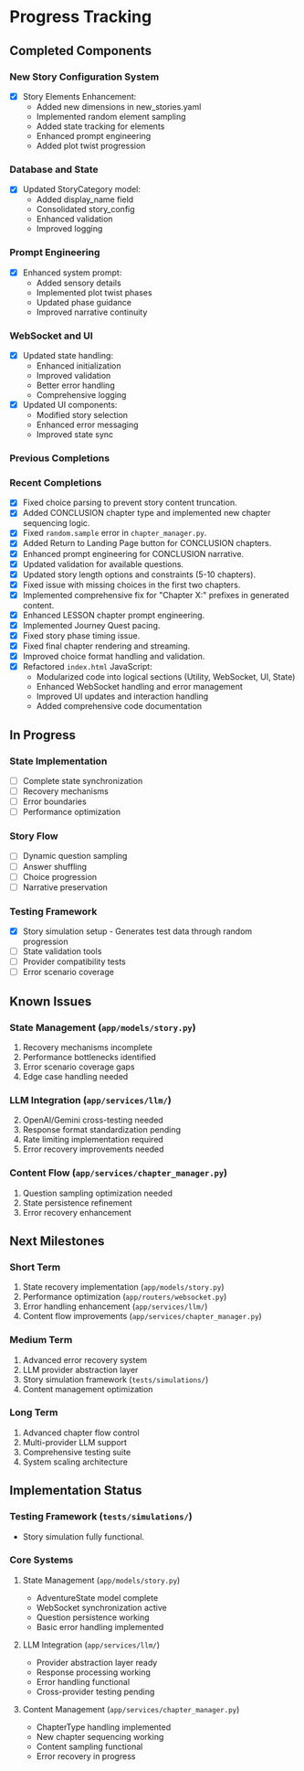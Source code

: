 # Progress Tracking

## Completed Components

### New Story Configuration System
- [x] Story Elements Enhancement:
  * Added new dimensions in new_stories.yaml
  * Implemented random element sampling
  * Added state tracking for elements
  * Enhanced prompt engineering
  * Added plot twist progression

### Database and State
- [x] Updated StoryCategory model:
  * Added display_name field
  * Consolidated story_config
  * Enhanced validation
  * Improved logging

### Prompt Engineering
- [x] Enhanced system prompt:
  * Added sensory details
  * Implemented plot twist phases
  * Updated phase guidance
  * Improved narrative continuity

### WebSocket and UI
- [x] Updated state handling:
  * Enhanced initialization
  * Improved validation
  * Better error handling
  * Comprehensive logging
- [x] Updated UI components:
  * Modified story selection
  * Enhanced error messaging
  * Improved state sync

### Previous Completions

### Recent Completions
- [x] Fixed choice parsing to prevent story content truncation.
- [x] Added CONCLUSION chapter type and implemented new chapter sequencing logic.
- [x] Fixed `random.sample` error in `chapter_manager.py`.
- [x] Added Return to Landing Page button for CONCLUSION chapters.
- [x] Enhanced prompt engineering for CONCLUSION narrative.
- [x] Updated validation for available questions.
- [x] Updated story length options and constraints (5-10 chapters).
- [x] Fixed issue with missing choices in the first two chapters.
- [x] Implemented comprehensive fix for "Chapter X:" prefixes in generated content.
- [x] Enhanced LESSON chapter prompt engineering.
- [x] Implemented Journey Quest pacing.
- [x] Fixed story phase timing issue.
- [x] Fixed final chapter rendering and streaming.
- [x] Improved choice format handling and validation.
- [x] Refactored `index.html` JavaScript:
  * Modularized code into logical sections (Utility, WebSocket, UI, State)
  * Enhanced WebSocket handling and error management
  * Improved UI updates and interaction handling
  * Added comprehensive code documentation

## In Progress

### State Implementation
- [ ] Complete state synchronization
- [ ] Recovery mechanisms
- [ ] Error boundaries
- [ ] Performance optimization

### Story Flow
- [ ] Dynamic question sampling
- [ ] Answer shuffling
- [ ] Choice progression
- [ ] Narrative preservation

### Testing Framework
- [x] Story simulation setup - Generates test data through random progression
- [ ] State validation tools
- [ ] Provider compatibility tests
- [ ] Error scenario coverage

## Known Issues

### State Management (`app/models/story.py`)
1. Recovery mechanisms incomplete
2. Performance bottlenecks identified
3. Error scenario coverage gaps
4. Edge case handling needed

### LLM Integration (`app/services/llm/`)
2. OpenAI/Gemini cross-testing needed
3. Response format standardization pending
4. Rate limiting implementation required
5. Error recovery improvements needed

### Content Flow (`app/services/chapter_manager.py`)
1. Question sampling optimization needed
2. State persistence refinement
3. Error recovery enhancement

## Next Milestones

### Short Term
1. State recovery implementation (`app/models/story.py`)
2. Performance optimization (`app/routers/websocket.py`)
3. Error handling enhancement (`app/services/llm/`)
4. Content flow improvements (`app/services/chapter_manager.py`)

### Medium Term
1. Advanced error recovery system
2. LLM provider abstraction layer
3. Story simulation framework (`tests/simulations/`)
4. Content management optimization

### Long Term
1. Advanced chapter flow control
2. Multi-provider LLM support
3. Comprehensive testing suite
4. System scaling architecture

## Implementation Status

### Testing Framework (`tests/simulations/`)
- Story simulation fully functional.

### Core Systems
1. State Management (`app/models/story.py`)
   - AdventureState model complete
   - WebSocket synchronization active
   - Question persistence working
   - Basic error handling implemented

2. LLM Integration (`app/services/llm/`)
   - Provider abstraction layer ready
   - Response processing working
   - Error handling functional
   - Cross-provider testing pending

3. Content Management (`app/services/chapter_manager.py`)
   - ChapterType handling implemented
   - New chapter sequencing working
   - Content sampling functional
   - Error recovery in progress
